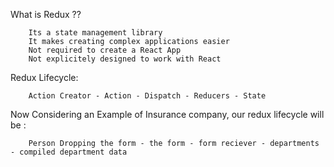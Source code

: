 What is Redux ??

        Its a state management library
        It makes creating complex applications easier
        Not required to create a React App
        Not explicitely designed to work with React
  
Redux Lifecycle:

        Action Creator - Action - Dispatch - Reducers - State
        
Now Considering an Example of Insurance company, our redux lifecycle will be :

        Person Dropping the form - the form - form reciever - departments - compiled department data

